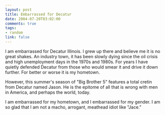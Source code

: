 ```yaml
--- 
layout: post
title: Embarrassed for Decatur
date: 2004-07-20T03:02:00
comments: true
tags:
- random
link: false
---
```

I am embarrassed for Decatur Illinois. I grew up there and believe me it is no great shakes. An industry town, it has been slowly dying since the oil crisis and high unemployment days in the 1970s and 1980s. For years I have quietly defended Decatur from those who would smear it and drive it down further. For better or worse it is my hometown.

However, this summer's season of "Big Brother 5" features a total cretin from Decatur named Jason. He is the epitome of all that is wrong with men in America, and perhaps the world, today.

I am embarrassed for my hometown, and I embarrassed for my gender. I am so glad that I am not a macho, arrogant, meathead idiot like "Jace."
